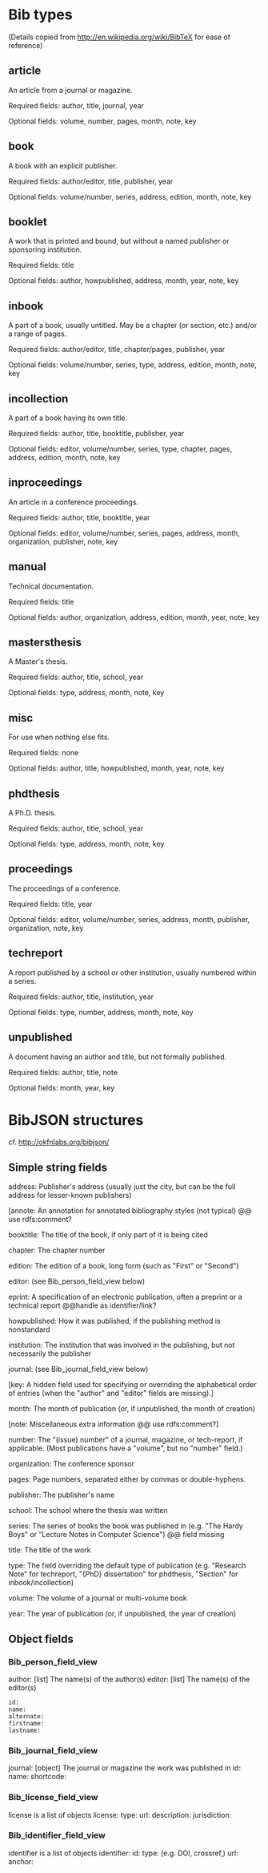 # Bib types

(Details copied from http://en.wikipedia.org/wiki/BibTeX for ease of reference)

## article

An article from a journal or magazine.

Required fields: author, title, journal, year

Optional fields: volume, number, pages, month, note, key

## book

A book with an explicit publisher.

Required fields: author/editor, title, publisher, year

Optional fields: volume/number, series, address, edition, month, note, key

## booklet

A work that is printed and bound, but without a named publisher or sponsoring institution.

Required fields: title

Optional fields: author, howpublished, address, month, year, note, key

## inbook

A part of a book, usually untitled. May be a chapter (or section, etc.) and/or a range of pages.

Required fields: author/editor, title, chapter/pages, publisher, year

Optional fields: volume/number, series, type, address, edition, month, note, key

## incollection

A part of a book having its own title.

Required fields: author, title, booktitle, publisher, year

Optional fields: editor, volume/number, series, type, chapter, pages, address, edition, month, note, key

## inproceedings

An article in a conference proceedings.

Required fields: author, title, booktitle, year

Optional fields: editor, volume/number, series, pages, address, month, organization, publisher, note, key

## manual

Technical documentation.

Required fields: title

Optional fields: author, organization, address, edition, month, year, note, key

## mastersthesis

A Master's thesis.

Required fields: author, title, school, year

Optional fields: type, address, month, note, key

## misc

For use when nothing else fits.

Required fields: none

Optional fields: author, title, howpublished, month, year, note, key

## phdthesis

A Ph.D. thesis.

Required fields: author, title, school, year

Optional fields: type, address, month, note, key

## proceedings

The proceedings of a conference.

Required fields: title, year

Optional fields: editor, volume/number, series, address, month, publisher, organization, note, key

## techreport

A report published by a school or other institution, usually numbered within a series.

Required fields: author, title, institution, year

Optional fields: type, number, address, month, note, key

## unpublished

A document having an author and title, but not formally published.

Required fields: author, title, note

Optional fields: month, year, key


# BibJSON structures

cf. http://okfnlabs.org/bibjson/

## Simple string fields

address: Publisher's address (usually just the city, but can be the full address for lesser-known publishers)

[annote: An annotation for annotated bibliography styles (not typical) @@ use rdfs:comment?

booktitle: The title of the book, if only part of it is being cited

chapter: The chapter number

edition: The edition of a book, long form (such as "First" or "Second")

editor: (see Bib_person_field_view below)

eprint: A specification of an electronic publication, often a preprint or a technical report @@handle as identifier/link?

howpublished: How it was published, if the publishing method is nonstandard

institution: The institution that was involved in the publishing, but not necessarily the publisher

journal: (see Bib_journal_field_view below)

[key: A hidden field used for specifying or overriding the alphabetical order of entries (when the "author" and "editor" fields are missing).]

month: The month of publication (or, if unpublished, the month of creation)

[note: Miscellaneous extra information @@ use rdfs:comment?]

number: The "(issue) number" of a journal, magazine, or tech-report, if applicable. (Most 
publications have a "volume", but no "number" field.)

organization: The conference sponsor

pages: Page numbers, separated either by commas or double-hyphens.

publisher: The publisher's name

school: The school where the thesis was written

series: The series of books the book was published in (e.g. "The Hardy Boys" or "Lecture Notes in Computer Science") @@ field missing

title: The title of the work

type: The field overriding the default type of publication (e.g. "Research Note" for techreport, "{PhD} dissertation" for phdthesis, "Section" for inbook/incollection)

volume: The volume of a journal or multi-volume book

year: The year of publication (or, if unpublished, the year of creation)


## Object fields

### Bib_person_field_view

author: [list] The name(s) of the author(s)
editor: [list] The name(s) of the editor(s)

    id:
    name:
    alternate:
    firstname:
    lastname:


### Bib_journal_field_view

journal: [object] The journal or magazine the work was published in
    id:
    name:
    shortcode:


### Bib_license_field_view

license is a list of objects
license:
    type:
    url:
    description:
    jurisdiction:


### Bib_identifier_field_view

identifier is a list of objects
identifier:
    id:
    type: (e.g. DOI, crossref,)
    url:
    anchor:

